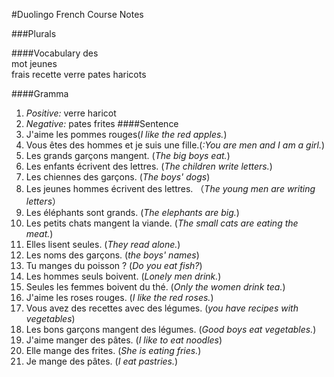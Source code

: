 #Duolingo French Course Notes

###Plurals

####Vocabulary
    des            
    mot
    jeunes  
    frais    recette    verre        pates  haricots


####Gramma
1. *Positive:* verre haricot
2. *Negative:* pates  frites
####Sentence
1. J'aime les pommes rouges(*I like the red apples.*)
2. Vous êtes des hommes et je suis une fille.(*:You are men and I am a girl.*)
3. Les grands garçons mangent. (*The big boys eat.*)
4. Les enfants écrivent des lettres. (*The children write letters.*)
5. Les chiennes des garçons. (*The boys' dogs*)
6. Les jeunes hommes écrivent des lettres. （*The young men are writing letters*）
7. Les éléphants sont grands. (*The elephants are big.*)
8. Les petits chats mangent la viande. (*The small cats are eating the meat.*)
9. Elles lisent seules. (*They read alone.*)
10. Les noms des garçons. (*the boys' names*)
11. Tu manges du poisson ? (*Do you eat fish?*)
12. Les hommes seuls boivent. (*Lonely men drink.*)
13. Seules les femmes boivent du thé. (*Only the women drink tea.*)
14. J'aime les roses rouges. (*I like the red roses.*)
15. Vous avez des recettes avec des légumes. (*you have recipes with vegetables*)
16. Les bons garçons mangent des légumes. (*Good boys eat vegetables.*)
17. J'aime manger des pâtes. (*I like to eat noodles*)
18. Elle mange des frites. (*She is eating fries.*)
19. Je mange des pâtes. (*I eat pastries.*)